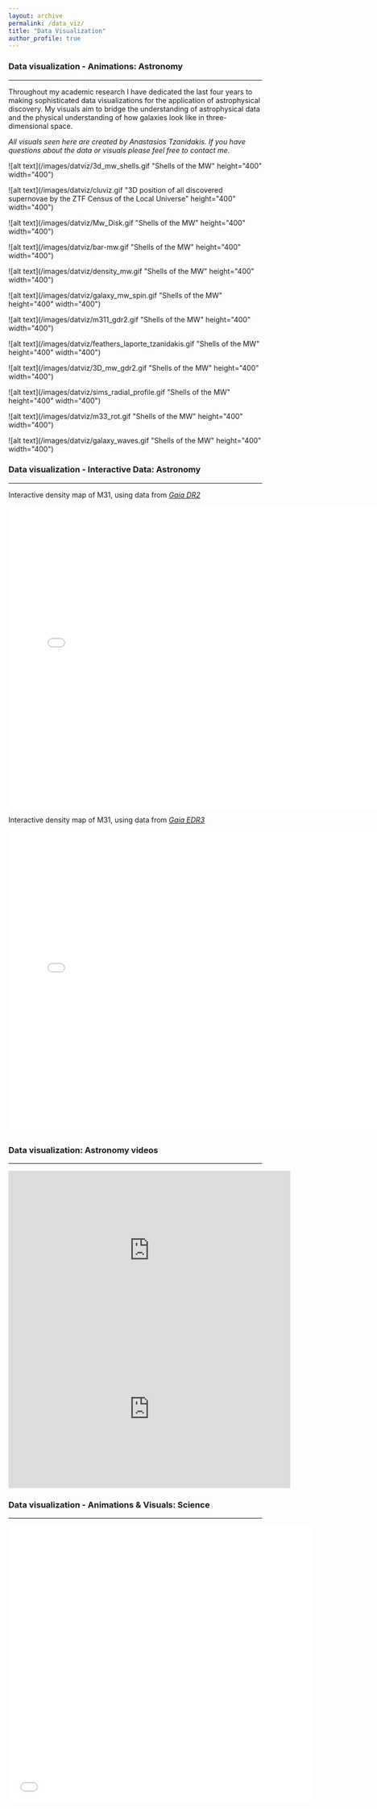 ```yaml
---
layout: archive
permalink: /data_viz/
title: "Data Visualization"
author_profile: true
---
```


<!-- Global site tag (gtag.js) - Google Analytics -->
<script async src="https://www.googletagmanager.com/gtag/js?id=UA-164344843-1"></script>
<script>
  window.dataLayer = window.dataLayer || [];
  function gtag(){dataLayer.push(arguments);}
  gtag('js', new Date());

  gtag('config', 'UA-164344843-1');
</script>


### Data visualization - Animations: Astronomy
___

Throughout my academic research I have dedicated the last four years to making sophisticated data visualizations for the application of astrophysical discovery. My visuals aim to bridge the understanding of astrophysical data and the physical understanding of how galaxies look like in three-dimensional space.

*All visuals seen here are created by Anastasios Tzanidakis. If you have questions about the data or visuals please feel free to contact me.*

![alt text](/images/datviz/3d_mw_shells.gif "Shells of the MW" height="400" width="400")

![alt text](/images/datviz/cluviz.gif "3D position of all discovered supernovae by the ZTF Census of the Local Universe" height="400" width="400")

![alt text](/images/datviz/Mw_Disk.gif "Shells of the MW" height="400" width="400")

![alt text](/images/datviz/bar-mw.gif "Shells of the MW" height="400" width="400")

![alt text](/images/datviz/density_mw.gif "Shells of the MW" height="400" width="400")

![alt text](/images/datviz/galaxy_mw_spin.gif "Shells of the MW" height="400" width="400")

![alt text](/images/datviz/m311_gdr2.gif "Shells of the MW" height="400" width="400")

![alt text](/images/datviz/feathers_laporte_tzanidakis.gif "Shells of the MW" height="400" width="400")

![alt text](/images/datviz/3D_mw_gdr2.gif "Shells of the MW" height="400" width="400")

![alt text](/images/datviz/sims_radial_profile.gif "Shells of the MW" height="400" width="400")

![alt text](/images/datviz/m33_rot.gif "Shells of the MW" height="400" width="400")

![alt text](/images/datviz/galaxy_waves.gif "Shells of the MW" height="400" width="400")

### Data visualization - Interactive Data: Astronomy
___

Interactive density map of M31, using data from [*Gaia DR2*](https://www.cosmos.esa.int/web/gaia/dr2)
<iframe src="/images/m31_bo.html"
    sandbox="allow-same-origin allow-scripts"
    width="150%"
    height="600"
    scrolling="no"
    seamless="seamless"
    frameborder="0">
</iframe>

Interactive density map of M31, using data from [*Gaia EDR3*](https://www.cosmos.esa.int/web/gaia/dr3)
<iframe src="/images/M31_gaiaEDR3.html"
    sandbox="allow-same-origin allow-scripts"
    width="150%"
    height="600"
    scrolling="no"
    seamless="seamless"
    frameborder="0">
</iframe>



### Data visualization: Astronomy videos
___


<iframe width="560" height="315" src="https://www.youtube.com/embed/QaAzRI1zYsA" frameborder="0" allow="accelerometer; autoplay; clipboard-write; encrypted-media; gyroscope; picture-in-picture" allowfullscreen></iframe>

<iframe width="560" height="315" src="https://www.youtube.com/embed/Rpk0sVoqdKI" frameborder="0" allow="accelerometer; autoplay; clipboard-write; encrypted-media; gyroscope; picture-in-picture" allowfullscreen></iframe>


### Data visualization - Animations & Visuals: Science
___

<iframe src="/images/slider.html"
    sandbox="allow-same-origin allow-scripts"
    width="120%"
    height="550"
    scrolling="no"
    seamless="seamless"
    frameborder="0">
</iframe>
